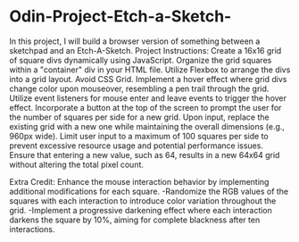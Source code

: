# Odin-Project-Etch-a-Sketch-
In this project, I will build a browser version of something between a sketchpad and an Etch-A-Sketch.
Project Instructions:
Create a 16x16 grid of square divs dynamically using JavaScript.
Organize the grid squares within a "container" div in your HTML file.
Utilize Flexbox to arrange the divs into a grid layout. Avoid CSS Grid.
Implement a hover effect where grid divs change color upon mouseover, resembling a pen trail through the grid.
Utilize event listeners for mouse enter and leave events to trigger the hover effect.
Incorporate a button at the top of the screen to prompt the user for the number of squares per side for a new grid. Upon input, replace the existing grid with a new one while maintaining the overall dimensions (e.g., 960px wide).
Limit user input to a maximum of 100 squares per side to prevent excessive resource usage and potential performance issues.
Ensure that entering a new value, such as 64, results in a new 64x64 grid without altering the total pixel count.

Extra Credit:
Enhance the mouse interaction behavior by implementing additional modifications for each square.
-Randomize the RGB values of the squares with each interaction to introduce color variation throughout the grid.
-Implement a progressive darkening effect where each interaction darkens the square by 10%, aiming for complete blackness after ten interactions.
